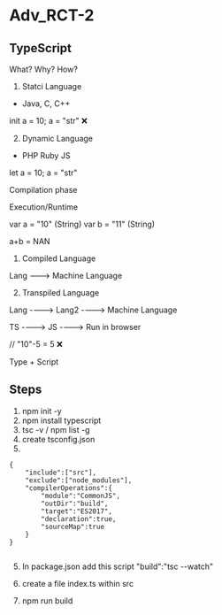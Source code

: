 # Adv_RCT-2

## TypeScript

What?
Why?
How?

1. Statci Language

- Java, C, C++

init a = 10;
a = "str" ❌

2.  Dynamic Language

- PHP Ruby JS

let a = 10;
a = "str"

Compilation phase

Execution/Runtime

var a = "10" (String)
var b = "11" (String)

a+b = NAN

1. Compiled Language

Lang ---> Machine Language

2. Transpiled Language

Lang ----> Lang2 ----> Machine Language

TS ----> JS ----> Run in browser

// "10"-5 = 5 ❌

Type + Script

## Steps

1. npm init -y
2. npm install typescript
3. tsc -v / npm list -g
4. create tsconfig.json
5.

```
{
    "include":["src"],
    "exclude":["node_modules"],
    "compilerOperations":{
        "module":"CommonJS",
        "outDir":"build",
        "target":"ES2017",
        "declaration":true,
        "sourceMap":true
    }
}


```

5. In package.json add this script
   "build":"tsc --watch"

6. create a file index.ts within src
7. npm run build
